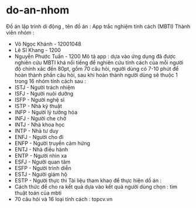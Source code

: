 # do-an-nhom
Đồ án lập trình di động , tên đồ án : App trắc nghiệm tính cách (MBTI)
Thành viên nhóm :
- Võ Ngọc Khánh - 12001048
- Lê Sĩ Khang - 1200
- Nguyễn Phước Tuấn - 1200
Mô tả app : dựa vào ứng dụng đã được nghiên cứu MBTI khá nổi tiếng để nghiên cứu tính cách của mỗi người độ chính xác đến 80pt, gồm 70 câu hỏi, người dùng có 7-10 phút để hoàn thành phần câu hỏi, sau khi hoàn thành người dùng sẽ thuộc 1 trong 16 nhóm tính cách sau :
 - ISTJ - Người trách nhiệm 
 - ISFJ - Người nuôi dưỡng 
 - ISFP - Người nghệ sĩ 
 - ISTP - Nhà kỹ thuật 
 - INFP - Người lý tưởng hóa 
 - INFJ - Người che chở 
 - INTJ - Nhà khoa học 
 - INTP - Nhà tư duy 
 - ENFJ - Người cho đi 
 - ENFP - Người truyền cảm hứng 
 - ENTJ - Nhà điều hành 
 - ENTP - Người nhìn xa 
 - ESFJ - Người quan tâm 
 - ESFP - Người trình diễn 
 - ESTJ - Người giám hộ 
 - ESTP - Người thực thi
 Tài liệu tham khao để thực hiện dồ án : 
 - Cách thức để cho ra kết quả dựa vào kết quả người dùng chọn : tìm thuật toán của mbti
 - 70 câu hỏi và 16 loại tính cách : topcv.vn
